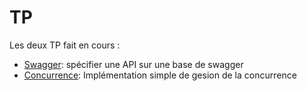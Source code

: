 # TP

Les deux TP fait en cours :
* [Swagger](swagger): spécifier une API sur une base de swagger
* [Concurrence](concurrency): Implémentation simple de gesion de la concurrence
